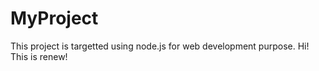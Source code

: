 # MyProject
This project is targetted using node.js for web development purpose.
Hi! This is renew!
